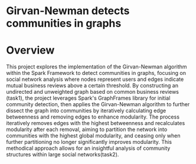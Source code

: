# Girvan-Newman detects communities in graphs

# Overview
This project explores the implementation of the Girvan-Newman algorithm within the Spark Framework to detect communities in graphs, focusing on social network analysis where nodes represent users and edges indicate mutual business reviews above a certain threshold. By constructing an undirected and unweighted graph based on common business reviews (task1), the project leverages Spark's GraphFrames library for initial community detection, then applies the Girvan-Newman algorithm to further dissect the graph into communities by iteratively calculating edge betweenness and removing edges to enhance modularity. The process iteratively removes edges with the highest betweenness and recalculates modularity after each removal, aiming to partition the network into communities with the highest global modularity, and ceasing only when further partitioning no longer significantly improves modularity. This methodical approach allows for an insightful analysis of community structures within large social networks(task2).